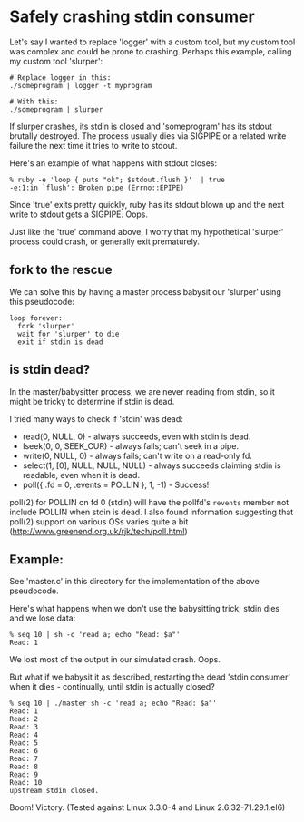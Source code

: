 # Safely crashing stdin consumer

Let's say I wanted to replace 'logger' with a custom tool, but my custom tool
was complex and could be prone to crashing. Perhaps this example, calling my
custom tool 'slurper':

```
# Replace logger in this:
./someprogram | logger -t myprogram

# With this:
./someprogram | slurper
```

If slurper crashes, its stdin is closed and 'someprogram' has its stdout
brutally destroyed. The process usually dies via SIGPIPE or a related write
failure the next time it tries to write to stdout. 

Here's an example of what happens with stdout closes:

```
% ruby -e 'loop { puts "ok"; $stdout.flush }'  | true
-e:1:in `flush': Broken pipe (Errno::EPIPE)
```

Since 'true' exits pretty quickly, ruby has its stdout blown up and the next
write to stdout gets a SIGPIPE. Oops.

Just like the 'true' command above, I worry that my hypothetical 'slurper'
process could crash, or generally exit prematurely.

## fork to the rescue

We can solve this by having a master process babysit our 'slurper' using this
pseudocode:

```
loop forever:
  fork 'slurper'
  wait for 'slurper' to die
  exit if stdin is dead
```

## is stdin dead?

In the master/babysitter process, we are never reading from stdin, so
it might be tricky to determine if stdin is dead.

I tried many ways to check if 'stdin' was dead:

* read(0, NULL, 0) - always succeeds, even with stdin is dead.
* lseek(0, 0, SEEK_CUR) - always fails; can't seek in a pipe.
* write(0, NULL, 0) - always fails; can't write on a read-only fd.
* select(1, [0], NULL, NULL, NULL) - always succeeds claiming stdin is
  readable, even when it is dead.
* poll({ .fd = 0, .events = POLLIN }, 1, -1) - Success!

poll(2) for POLLIN on fd 0 (stdin) will have the pollfd's `revents` member not
include POLLIN when stdin is dead. I also found information suggesting that
poll(2) support on various OSs varies quite a bit
(<http://www.greenend.org.uk/rjk/tech/poll.html>)

## Example:

See 'master.c' in this directory for the implementation of the above pseudocode.

Here's what happens when we don't use the babysitting trick; stdin dies and we lose data:

```
% seq 10 | sh -c 'read a; echo "Read: $a"'
Read: 1
```

We lost most of the output in our simulated crash. Oops.

But what if we babysit it as described, restarting the dead 'stdin consumer'
when it dies - continually, until stdin is actually closed?

```
% seq 10 | ./master sh -c 'read a; echo "Read: $a"'
Read: 1
Read: 2
Read: 3
Read: 4
Read: 5
Read: 6
Read: 7
Read: 8
Read: 9
Read: 10
upstream stdin closed.
```

Boom! Victory. (Tested against Linux 3.3.0-4 and Linux 2.6.32-71.29.1.el6)
